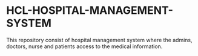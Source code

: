 # HCL-HOSPITAL-MANAGEMENT-SYSTEM
This repository consist of hospital management system where the admins, doctors, nurse and patients access to the medical information.
